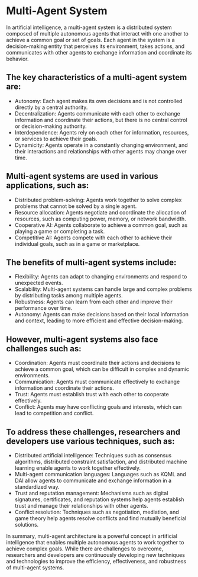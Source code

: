 # Multi-Agent System

In artificial intelligence, a multi-agent system is a distributed system composed of multiple autonomous agents that interact with one another to achieve a common goal or set of goals. Each agent in the system is a decision-making entity that perceives its environment, takes actions, and communicates with other agents to exchange information and coordinate its behavior.

## The key characteristics of a multi-agent system are:

- Autonomy: Each agent makes its own decisions and is not controlled directly by a central authority.
- Decentralization: Agents communicate with each other to exchange information and coordinate their actions, but there is no central control or decision-making authority.
- Interdependence: Agents rely on each other for information, resources, or services to achieve their goals.
- Dynamicity: Agents operate in a constantly changing environment, and their interactions and relationships with other agents may change over time.

## Multi-agent systems are used in various applications, such as:

- Distributed problem-solving: Agents work together to solve complex problems that cannot be solved by a single agent.
- Resource allocation: Agents negotiate and coordinate the allocation of resources, such as computing power, memory, or network bandwidth.
- Cooperative AI: Agents collaborate to achieve a common goal, such as playing a game or completing a task.
- Competitive AI: Agents compete with each other to achieve their individual goals, such as in a game or marketplace.

## The benefits of multi-agent systems include:

- Flexibility: Agents can adapt to changing environments and respond to unexpected events.
- Scalability: Multi-agent systems can handle large and complex problems by distributing tasks among multiple agents.
- Robustness: Agents can learn from each other and improve their performance over time.
- Autonomy: Agents can make decisions based on their local information and context, leading to more efficient and effective decision-making.

## However, multi-agent systems also face challenges such as:

- Coordination: Agents must coordinate their actions and decisions to achieve a common goal, which can be difficult in complex and dynamic environments.
- Communication: Agents must communicate effectively to exchange information and coordinate their actions.
- Trust: Agents must establish trust with each other to cooperate effectively.
- Conflict: Agents may have conflicting goals and interests, which can lead to competition and conflict.

## To address these challenges, researchers and developers use various techniques, such as:

- Distributed artificial intelligence: Techniques such as consensus algorithms, distributed constraint satisfaction, and distributed machine learning enable agents to work together effectively.
- Multi-agent communication languages: Languages such as KQML and DAI allow agents to communicate and exchange information in a standardized way.
- Trust and reputation management: Mechanisms such as digital signatures, certificates, and reputation systems help agents establish trust and manage their relationships with other agents.
- Conflict resolution: Techniques such as negotiation, mediation, and game theory help agents resolve conflicts and find mutually beneficial solutions.

In summary, multi-agent architecture is a powerful concept in artificial intelligence that enables multiple autonomous agents to work together to achieve complex goals. While there are challenges to overcome, researchers and developers are continuously developing new techniques and technologies to improve the efficiency, effectiveness, and robustness of multi-agent systems.